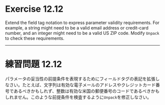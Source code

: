 # Exercise 12.12
Extend the field tag notation to express parameter validity requirements. For example, a string might need to be a valid email address or credit-card number, and an integer might need to be a valid US ZIP code. Modify `Unpack` to check these requirements.

---
# 練習問題 12.12
パラメータの妥当性の前提条件を表現するためにフィールドタグの表記を拡張しなさい。たとえば、文字列は有効な電子メールのアドレスやクレジットカード番号であるべきかもしれず、整数は有効な米国の郵便番号のコードであるべきかもしれません。このような前提条件を検査するように`Unpack`を修正しなさい。
